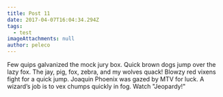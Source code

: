 ```yaml
---
title: Post 11
date: 2017-04-07T16:04:34.294Z
tags:
  - test
imageAttachments: null
author: peleco
---
```


Few quips galvanized the mock jury box. Quick brown dogs jump over the lazy fox. The jay, pig, fox, zebra, and my wolves quack! Blowzy red vixens fight for a quick jump. Joaquin Phoenix was gazed by MTV for luck. A wizard’s job is to vex chumps quickly in fog. Watch "Jeopardy!"